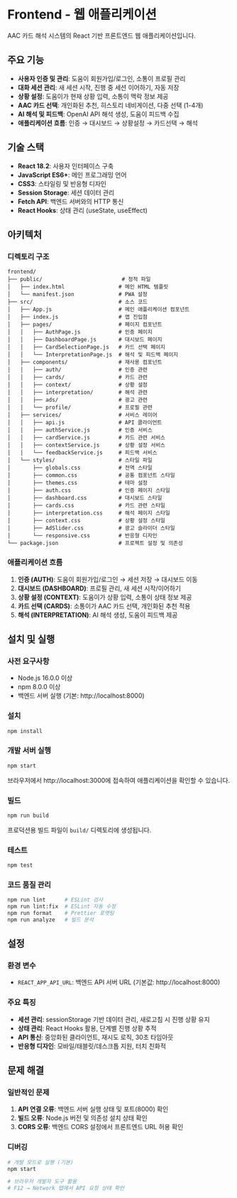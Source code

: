 # Frontend - 웹 애플리케이션

AAC 카드 해석 시스템의 React 기반 프론트엔드 웹 애플리케이션입니다.

## 주요 기능

- **사용자 인증 및 관리**: 도움이 회원가입/로그인, 소통이 프로필 관리
- **대화 세션 관리**: 새 세션 시작, 진행 중 세션 이어하기, 자동 저장
- **상황 설정**: 도움이가 현재 상황 입력, 소통이 맥락 정보 제공
- **AAC 카드 선택**: 개인화된 추천, 히스토리 네비게이션, 다중 선택 (1-4개)
- **AI 해석 및 피드백**: OpenAI API 해석 생성, 도움이 피드백 수집
- **애플리케이션 흐름**: 인증 → 대시보드 → 상황설정 → 카드선택 → 해석

## 기술 스택

- **React 18.2**: 사용자 인터페이스 구축
- **JavaScript ES6+**: 메인 프로그래밍 언어
- **CSS3**: 스타일링 및 반응형 디자인
- **Session Storage**: 세션 데이터 관리
- **Fetch API**: 백엔드 서버와의 HTTP 통신
- **React Hooks**: 상태 관리 (useState, useEffect)

## 아키텍처

### 디렉토리 구조

```
frontend/
├── public/                         # 정적 파일
│   ├── index.html                 # 메인 HTML 템플릿
│   └── manifest.json              # PWA 설정
├── src/                           # 소스 코드
│   ├── App.js                     # 메인 애플리케이션 컴포넌트
│   ├── index.js                   # 앱 진입점
│   ├── pages/                     # 페이지 컴포넌트
│   │   ├── AuthPage.js            # 인증 페이지
│   │   ├── DashboardPage.js       # 대시보드 페이지
│   │   ├── CardSelectionPage.js   # 카드 선택 페이지
│   │   └── InterpretationPage.js  # 해석 및 피드백 페이지
│   ├── components/                # 재사용 컴포넌트
│   │   ├── auth/                  # 인증 관련
│   │   ├── cards/                 # 카드 관련
│   │   ├── context/               # 상황 설정
│   │   ├── interpretation/        # 해석 관련
│   │   ├── ads/                   # 광고 관련
│   │   └── profile/               # 프로필 관련
│   ├── services/                  # 서비스 레이어
│   │   ├── api.js                 # API 클라이언트
│   │   ├── authService.js         # 인증 서비스
│   │   ├── cardService.js         # 카드 관련 서비스
│   │   ├── contextService.js      # 상황 설정 서비스
│   │   └── feedbackService.js     # 피드백 서비스
│   └── styles/                    # 스타일 파일
│       ├── globals.css            # 전역 스타일
│       ├── common.css             # 공통 컴포넌트 스타일
│       ├── themes.css             # 테마 설정
│       ├── auth.css               # 인증 페이지 스타일
│       ├── dashboard.css          # 대시보드 스타일
│       ├── cards.css              # 카드 관련 스타일
│       ├── interpretation.css     # 해석 페이지 스타일
│       ├── context.css            # 상황 설정 스타일
│       ├── AdSlider.css           # 광고 슬라이더 스타일
│       └── responsive.css         # 반응형 디자인
└── package.json                   # 프로젝트 설정 및 의존성
```

### 애플리케이션 흐름

1. **인증 (AUTH)**: 도움이 회원가입/로그인 → 세션 저장 → 대시보드 이동
2. **대시보드 (DASHBOARD)**: 프로필 관리, 새 세션 시작/이어하기
3. **상황 설정 (CONTEXT)**: 도움이가 상황 입력, 소통이 상태 정보 제공
4. **카드 선택 (CARDS)**: 소통이가 AAC 카드 선택, 개인화된 추천 적용
5. **해석 (INTERPRETATION)**: AI 해석 생성, 도움이 피드백 제공

## 설치 및 실행

### 사전 요구사항
- Node.js 16.0.0 이상
- npm 8.0.0 이상
- 백엔드 서버 실행 (기본: http://localhost:8000)

### 설치
```bash
npm install
```

### 개발 서버 실행
```bash
npm start
```
브라우저에서 http://localhost:3000에 접속하여 애플리케이션을 확인할 수 있습니다.

### 빌드
```bash
npm run build
```
프로덕션용 빌드 파일이 `build/` 디렉토리에 생성됩니다.

### 테스트
```bash
npm test
```

### 코드 품질 관리
```bash
npm run lint      # ESLint 검사
npm run lint:fix  # ESLint 자동 수정
npm run format    # Prettier 포맷팅
npm run analyze   # 빌드 분석
```

## 설정

### 환경 변수
- `REACT_APP_API_URL`: 백엔드 API 서버 URL (기본값: http://localhost:8000)

### 주요 특징
- **세션 관리**: sessionStorage 기반 데이터 관리, 새로고침 시 진행 상황 유지
- **상태 관리**: React Hooks 활용, 단계별 진행 상황 추적
- **API 통신**: 중앙화된 클라이언트, 재시도 로직, 30초 타임아웃
- **반응형 디자인**: 모바일/태블릿/데스크톱 지원, 터치 친화적

## 문제 해결

### 일반적인 문제

1. **API 연결 오류**: 백엔드 서버 실행 상태 및 포트(8000) 확인
2. **빌드 오류**: Node.js 버전 및 의존성 설치 상태 확인
3. **CORS 오류**: 백엔드 CORS 설정에서 프론트엔드 URL 허용 확인

### 디버깅

```bash
# 개발 모드로 실행 (기본)
npm start

# 브라우저 개발자 도구 활용
# F12 → Network 탭에서 API 요청 상태 확인
```
